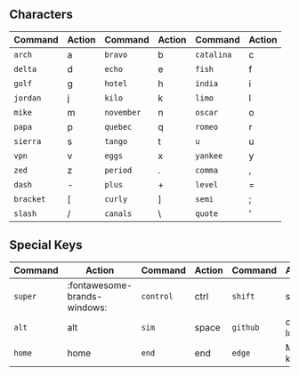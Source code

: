 ## Characters

| Command   | Action | Command    | Action | Command    | Action   |
| --------- | ------ | ---------- | ------ | ---------- | -------- |
| `arch`    | a      | `bravo`    | b      | `catalina` | c        |
| `delta`   | d      | `echo`     | e      | `fish`     | f        |
| `golf`    | g      | `hotel`    | h      | `india`    | i        |
| `jordan`  | j      | `kilo`     | k      | `limo`     | l        |
| `mike`    | m      | `november` | n      | `oscar`    | o        |
| `papa`    | p      | `quebec`   | q      | `romeo`    | r        |
| `sierra`  | s      | `tango`    | t      | `u`        | u        |
| `vpn`     | v      | `eggs`     | x      | `yankee`   | y        |
| `zed`     | z      | `period`   | .      | `comma`    | ,        |
| `dash`    | -      | `plus`     | +      | `level`    | =        |
| `bracket` | [      | `curly`    | ]      | `semi`     | ;        |
| `slash`   | /      | `canals`   | \      | `quote`    | '        |

## Special Keys

| Command | Action                       | Command   | Action | Command  | Action    |
| ------- | ---------------------------- | --------- | ------ | -------- | --------- |
| `super` | :fontawesome-brands-windows: | `control` | ctrl   | `shift`  | shift     |
| `alt`   | alt                          | `sim`     | space  | `github` | caps lock |
| `home`  | home                         | `end`     | end    | `edge`   | Menu key  |